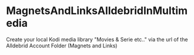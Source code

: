 # MagnetsAndLinksAlldebridInMultimedia
Create your local Kodi media library "Movies &amp; Serie etc.." via the url of the Alldebrid Account Folder (Magnets and Links)

